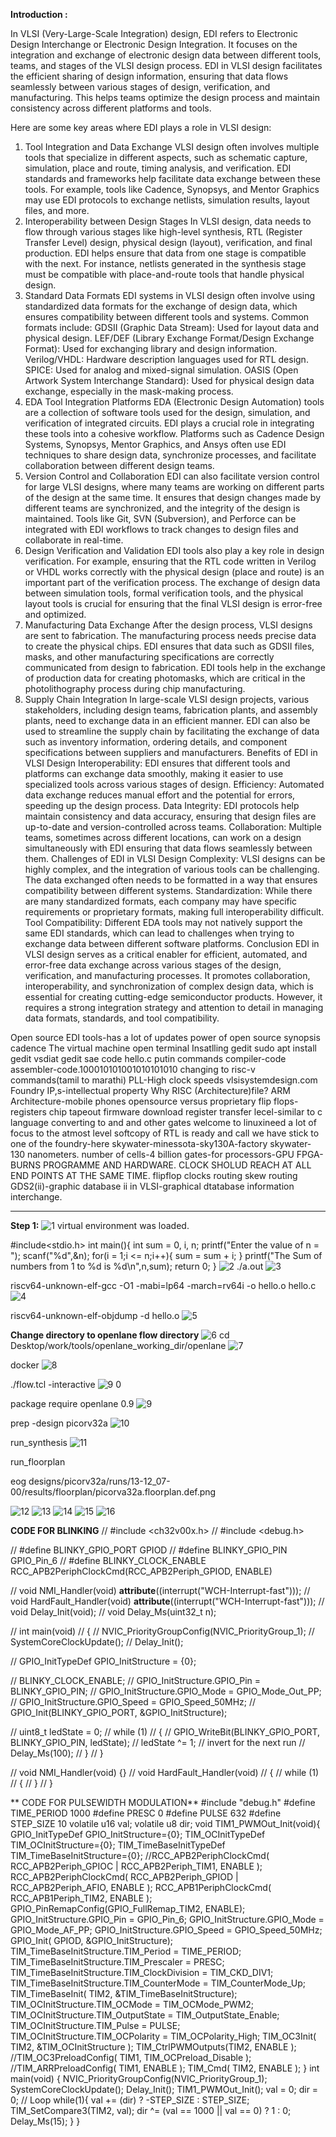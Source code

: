 **Introduction :**

In VLSI (Very-Large-Scale Integration) design, EDI refers to Electronic Design Interchange or Electronic Design Integration. It focuses on the integration and exchange of electronic design data between different tools, teams, and stages of the VLSI design process. EDI in VLSI design facilitates the efficient sharing of design information, ensuring that data flows seamlessly between various stages of design, verification, and manufacturing. This helps teams optimize the design process and maintain consistency across different platforms and tools.

Here are some key areas where EDI plays a role in VLSI design:

1. Tool Integration and Data Exchange
VLSI design often involves multiple tools that specialize in different aspects, such as schematic capture, simulation, place and route, timing analysis, and verification. EDI standards and frameworks help facilitate data exchange between these tools.
For example, tools like Cadence, Synopsys, and Mentor Graphics may use EDI protocols to exchange netlists, simulation results, layout files, and more.
2. Interoperability between Design Stages
In VLSI design, data needs to flow through various stages like high-level synthesis, RTL (Register Transfer Level) design, physical design (layout), verification, and final production.
EDI helps ensure that data from one stage is compatible with the next. For instance, netlists generated in the synthesis stage must be compatible with place-and-route tools that handle physical design.
3. Standard Data Formats
EDI systems in VLSI design often involve using standardized data formats for the exchange of design data, which ensures compatibility between different tools and systems. Common formats include:
GDSII (Graphic Data Stream): Used for layout data and physical design.
LEF/DEF (Library Exchange Format/Design Exchange Format): Used for exchanging library and design information.
Verilog/VHDL: Hardware description languages used for RTL design.
SPICE: Used for analog and mixed-signal simulation.
OASIS (Open Artwork System Interchange Standard): Used for physical design data exchange, especially in the mask-making process.
4. EDA Tool Integration Platforms
EDA (Electronic Design Automation) tools are a collection of software tools used for the design, simulation, and verification of integrated circuits. EDI plays a crucial role in integrating these tools into a cohesive workflow.
Platforms such as Cadence Design Systems, Synopsys, Mentor Graphics, and Ansys often use EDI techniques to share design data, synchronize processes, and facilitate collaboration between different design teams.
5. Version Control and Collaboration
EDI can also facilitate version control for large VLSI designs, where many teams are working on different parts of the design at the same time. It ensures that design changes made by different teams are synchronized, and the integrity of the design is maintained.
Tools like Git, SVN (Subversion), and Perforce can be integrated with EDI workflows to track changes to design files and collaborate in real-time.
6. Design Verification and Validation
EDI tools also play a key role in design verification. For example, ensuring that the RTL code written in Verilog or VHDL works correctly with the physical design (place and route) is an important part of the verification process.
The exchange of design data between simulation tools, formal verification tools, and the physical layout tools is crucial for ensuring that the final VLSI design is error-free and optimized.
7. Manufacturing Data Exchange
After the design process, VLSI designs are sent to fabrication. The manufacturing process needs precise data to create the physical chips. EDI ensures that data such as GDSII files, masks, and other manufacturing specifications are correctly communicated from design to fabrication.
EDI tools help in the exchange of production data for creating photomasks, which are critical in the photolithography process during chip manufacturing.
8. Supply Chain Integration
In large-scale VLSI design projects, various stakeholders, including design teams, fabrication plants, and assembly plants, need to exchange data in an efficient manner.
EDI can also be used to streamline the supply chain by facilitating the exchange of data such as inventory information, ordering details, and component specifications between suppliers and manufacturers.
Benefits of EDI in VLSI Design
Interoperability: EDI ensures that different tools and platforms can exchange data smoothly, making it easier to use specialized tools across various stages of design.
Efficiency: Automated data exchange reduces manual effort and the potential for errors, speeding up the design process.
Data Integrity: EDI protocols help maintain consistency and data accuracy, ensuring that design files are up-to-date and version-controlled across teams.
Collaboration: Multiple teams, sometimes across different locations, can work on a design simultaneously with EDI ensuring that data flows seamlessly between them.
Challenges of EDI in VLSI Design
Complexity: VLSI designs can be highly complex, and the integration of various tools can be challenging. The data exchanged often needs to be formatted in a way that ensures compatibility between different systems.
Standardization: While there are many standardized formats, each company may have specific requirements or proprietary formats, making full interoperability difficult.
Tool Compatibility: Different EDA tools may not natively support the same EDI standards, which can lead to challenges when trying to exchange data between different software platforms.
Conclusion
EDI in VLSI design serves as a critical enabler for efficient, automated, and error-free data exchange across various stages of the design, verification, and manufacturing processes. It promotes collaboration, interoperability, and synchronization of complex design data, which is essential for creating cutting-edge semiconductor products. However, it requires a strong integration strategy and attention to detail in managing data formats, standards, and tool compatibility.



Open source EDI tools-has a lot of updates
power of open source
synopsis cadence
The virtual machine
open terminal
Insatlling gedit
sudo apt install gedit
vsdiat
gedit
sae code hello.c
putin commands
compiler-code
assembler-code.100010101001010101010
changing to risc-v commands(tamil to marathi)
PLL-High clock speeds
vlsisystemdesign.com
Foundry IP,s-intellectual property
Why RISC (Architecture)file?
ARM Architecture-mobile phones
opensource versus proprietary
flip flops-registers
chip tapeout
firmware download
register transfer lecel-similar to c language converting to and and other gates
welcome to linuxineed a lot of focus to the atmost level
softcopy of RTL is ready and call
we have stick to one of the foundry-here skywater-minessota-sky130A-factory skywater-130 nanometers.
number of cells-4 billion gates-for processors-GPU
FPGA-BURNS PROGRAMME AND HARDWARE.
CLOCK SHOLUD REACH AT ALL END POINTS AT THE SAME TIME.
flipflop clocks
routing
skew
routing
GDS2(ii)-graphic database ii in VLSI-graphical dtatabase information interchange.

------------------------------------------------------------------------------------------------------------------------------------------------------------------------------------------------
**Step 1:**
![1](https://github.com/user-attachments/assets/b916021f-4ede-486a-8ca5-85ce0cdac1af)
virtual environment was loaded.

#include<stdio.h> int main(){ int sum = 0, i, n; printf("Enter the value of n = "); scanf("%d",&n); for(i = 1;i <= n;i++){ sum = sum + i; } printf("The Sum of numbers from 1 to %d is %d\n",n,sum); return 0; }
![2](https://github.com/user-attachments/assets/21eb5996-823c-4d3a-9b26-eda6a0cb5e92)
./a.out
![3](https://github.com/user-attachments/assets/781d6443-ebe7-4cbd-9161-403fb1ba68f1)

riscv64-unknown-elf-gcc -O1 -mabi=lp64 -march=rv64i -o hello.o hello.c
![4](https://github.com/user-attachments/assets/e0503bd3-6443-4e27-934a-165cb0a72fa8)

riscv64-unknown-elf-objdump -d hello.o
![5](https://github.com/user-attachments/assets/3894c449-40ad-40b7-8ac4-c7e885e1adf6)



**Change directory to openlane flow directory**
![6](https://github.com/user-attachments/assets/4bfbac96-eb21-42a3-9bb4-e036a869916c)
cd Desktop/work/tools/openlane_working_dir/openlane
![7](https://github.com/user-attachments/assets/b3e72ea9-2758-4857-b006-b42b47173456)

docker
![8](https://github.com/user-attachments/assets/1fad969c-99d9-4929-a33e-8c7429d60698)

./flow.tcl -interactive
![9 0](https://github.com/user-attachments/assets/897144f9-ad79-4474-bb56-c7254621cfce)

package require openlane 0.9
![9](https://github.com/user-attachments/assets/7315abe3-c74c-4b9b-92ed-2741b9328fc6)

prep -design picorv32a
![10](https://github.com/user-attachments/assets/ac112113-e225-49af-ab2a-8468aabea9cd)

run_synthesis
![11](https://github.com/user-attachments/assets/94e44717-645f-4414-8b95-bb5d168ff0ce)

run_floorplan

eog designs/picorv32a/runs/13-12_07-00/results/floorplan/picorva32a.floorplan.def.png

![12](https://github.com/user-attachments/assets/e04b1bd3-c841-48b8-958a-af999f6298d1)
![13](https://github.com/user-attachments/assets/550b6df7-ec04-4545-9d43-2388cad06e2d)
![14](https://github.com/user-attachments/assets/05970689-ced3-4c3a-a211-64d49c1d6f25)
![15](https://github.com/user-attachments/assets/80f83722-275d-4993-8bc1-fef96f3647d2)
![16](https://github.com/user-attachments/assets/4598b6bf-e146-48b6-8e03-bcde908162be)

**CODE FOR BLINKING**
// #include <ch32v00x.h>
// #include <debug.h>

// #define BLINKY_GPIO_PORT GPIOD
// #define BLINKY_GPIO_PIN GPIO_Pin_6
// #define BLINKY_CLOCK_ENABLE RCC_APB2PeriphClockCmd(RCC_APB2Periph_GPIOD, ENABLE)

// void NMI_Handler(void) __attribute__((interrupt("WCH-Interrupt-fast")));
// void HardFault_Handler(void) __attribute__((interrupt("WCH-Interrupt-fast")));
// void Delay_Init(void);
// void Delay_Ms(uint32_t n);

// int main(void)
// {
// 	NVIC_PriorityGroupConfig(NVIC_PriorityGroup_1);
// 	SystemCoreClockUpdate();
// 	Delay_Init();

// 	GPIO_InitTypeDef GPIO_InitStructure = {0};

// 	BLINKY_CLOCK_ENABLE;
// 	GPIO_InitStructure.GPIO_Pin = BLINKY_GPIO_PIN;
// 	GPIO_InitStructure.GPIO_Mode = GPIO_Mode_Out_PP;
// 	GPIO_InitStructure.GPIO_Speed = GPIO_Speed_50MHz;
// 	GPIO_Init(BLINKY_GPIO_PORT, &GPIO_InitStructure);

// 	uint8_t ledState = 0;
// 	while (1)
// 	{
// 		GPIO_WriteBit(BLINKY_GPIO_PORT, BLINKY_GPIO_PIN, ledState);
// 		ledState ^= 1; // invert for the next run
// 		Delay_Ms(100);
// 	}
// }

// void NMI_Handler(void) {}
// void HardFault_Handler(void)
// {
// 	while (1)
// 	{
// 	}
// }

**
CODE FOR PULSEWIDTH MODULATION**
#include "debug.h"
#define TIME_PERIOD 1000
#define PRESC       0
#define PULSE       632
#define STEP_SIZE   10
volatile u16 val;
volatile u8 dir;
void TIM1_PWMOut_Init(void){
    GPIO_InitTypeDef GPIO_InitStructure={0};
    TIM_OCInitTypeDef TIM_OCInitStructure={0};
    TIM_TimeBaseInitTypeDef TIM_TimeBaseInitStructure={0};
    //RCC_APB2PeriphClockCmd( RCC_APB2Periph_GPIOC | RCC_APB2Periph_TIM1, ENABLE );
    RCC_APB2PeriphClockCmd( RCC_APB2Periph_GPIOD | RCC_APB2Periph_AFIO, ENABLE );
    RCC_APB1PeriphClockCmd( RCC_APB1Periph_TIM2, ENABLE );
    GPIO_PinRemapConfig(GPIO_FullRemap_TIM2, ENABLE);
    GPIO_InitStructure.GPIO_Pin = GPIO_Pin_6;
    GPIO_InitStructure.GPIO_Mode = GPIO_Mode_AF_PP;
    GPIO_InitStructure.GPIO_Speed = GPIO_Speed_50MHz;
    GPIO_Init( GPIOD, &GPIO_InitStructure);
    TIM_TimeBaseInitStructure.TIM_Period = TIME_PERIOD;
    TIM_TimeBaseInitStructure.TIM_Prescaler = PRESC;
    TIM_TimeBaseInitStructure.TIM_ClockDivision = TIM_CKD_DIV1;
    TIM_TimeBaseInitStructure.TIM_CounterMode = TIM_CounterMode_Up;
    TIM_TimeBaseInit( TIM2, &TIM_TimeBaseInitStructure);
    TIM_OCInitStructure.TIM_OCMode = TIM_OCMode_PWM2;
    TIM_OCInitStructure.TIM_OutputState = TIM_OutputState_Enable;
    TIM_OCInitStructure.TIM_Pulse = PULSE;
    TIM_OCInitStructure.TIM_OCPolarity = TIM_OCPolarity_High;
    TIM_OC3Init( TIM2, &TIM_OCInitStructure );
    TIM_CtrlPWMOutputs(TIM2, ENABLE );
    //TIM_OC3PreloadConfig( TIM1, TIM_OCPreload_Disable );
    //TIM_ARRPreloadConfig( TIM1, ENABLE );
    TIM_Cmd( TIM2, ENABLE );
}
int main(void)
{
    NVIC_PriorityGroupConfig(NVIC_PriorityGroup_1);
    SystemCoreClockUpdate();
    Delay_Init();
    TIM1_PWMOut_Init();
    val = 0;
    dir = 0;
    // Loop
    while(1){
        val += (dir) ? -STEP_SIZE : STEP_SIZE;
        TIM_SetCompare3(TIM2, val);
        dir ^= (val == 1000 || val == 0) ? 1 : 0;
        Delay_Ms(15);
    }
}
